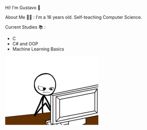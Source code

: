 Hi! I'm Gustavo 👋

About Me 👨‍💻 : I'm a 16 years old. Self-teaching Computer Science.


Current Studies 📚 : 
- C
- C# and OOP
- Machine Learning Basics

<img hight="300" width="300" alt="GIF" align="left" src="https://github.com/FatAstronaut/FatAstronaut/blob/main/d06.gif">

